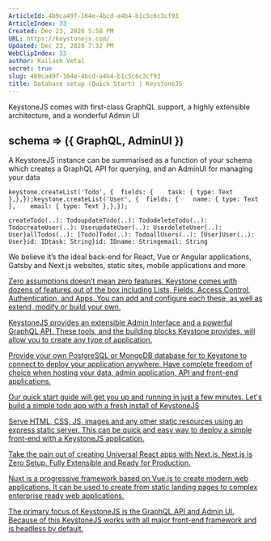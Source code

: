 ```yaml
---
ArticleId: 4b9ca49f-164e-4bcd-a4b4-b1c5c6c3cf93
ArticleIndex: 33
Created: Dec 23, 2020 5:58 PM
URL: https://keystonejs.com/
Updated: Dec 23, 2020 7:32 PM
WebClipIndex: 33
author: Kailash Vetal
secret: true
slug: 4b9ca49f-164e-4bcd-a4b4-b1c5c6c3cf93
title: Database setup (Quick Start) | KeystoneJS
---
```

KeystoneJS comes with first-class GraphQL support, a highly extensible architecture, and a wonderful Admin UI

## schema => ({ GraphQL, AdminUI })

A KeystoneJS instance can be summarised as a function of your schema which creates a GraphQL API for querying, and an AdminUI for managing your data

```
keystone.createList('Todo', {  fields: {    task: { type: Text },},});keystone.createList('User', {  fields: {    name: { type: Text },    email: { type: Text },},});
```

```
createTodo(..): TodoupdateTodo(..): TododeleteTodo(..): TodocreateUser(..): UserupdateUser(..): UserdeleteUser(..): User}allTodos(..): [Todo]Todo(..): TodoallUsers(..): [User]User(..): User}id: IDtask: String}id: IDname: Stringemail: String
```

We believe it’s the ideal back-end for React, Vue or Angular applications, Gatsby and Next.js websites, static sites, mobile applications and more

[Zero assumptions doesn’t mean zero features. Keystone comes with dozens of features out of the box including Lists, Fields, Access Control, Authentication, and Apps. You can add and configure each these, as well as extend, modify or build your own.](https://www.keystonejs.com/guides/apps)

[KeystoneJS provides an extensible Admin Interface and a powerful GraphQL API. These tools, and the building blocks Keystone provides, will allow you to create any type of application.](https://www.keystonejs.com/guides/graphql-philosophy)

[Provide your own PostgreSQL or MongoDB database for to Keystone to connect to deploy your application anywhere. Have complete freedom of choice when hosting your data, admin application, API and front-end applications.](https://www.keystonejs.com/guides/deployment)

[Our quick start guide will get you up and running in just a few minutes. Let's build a simple todo app with a fresh install of KeystoneJS](https://www.keystonejs.com/quick-start)

[Serve HTML, CSS, JS, images and any other static resources using an express static server. This can be quick and easy way to deploy a simple front-end with a KeystoneJS application.](https://www.keystonejs.com/keystonejs/app-static/)

[Take the pain out of creating Universal React apps with Next.js. Next.js is Zero Setup, Fully Extensible and Ready for Production.](https://www.keystonejs.com/keystonejs/app-next/)

[Nuxt is a progressive framework based on Vue.js to create modern web applications. It can be used to create from static landing pages to complex enterprise ready web applications.](https://www.keystonejs.com/keystonejs/app-nuxt/)

[The primary focus of KeystoneJS is the GraphQL API and Admin UI. Because of this KeystoneJS works with all major front-end framework and is headless by default.](https://www.keystonejs.com/keystonejs/app-graphql/)
